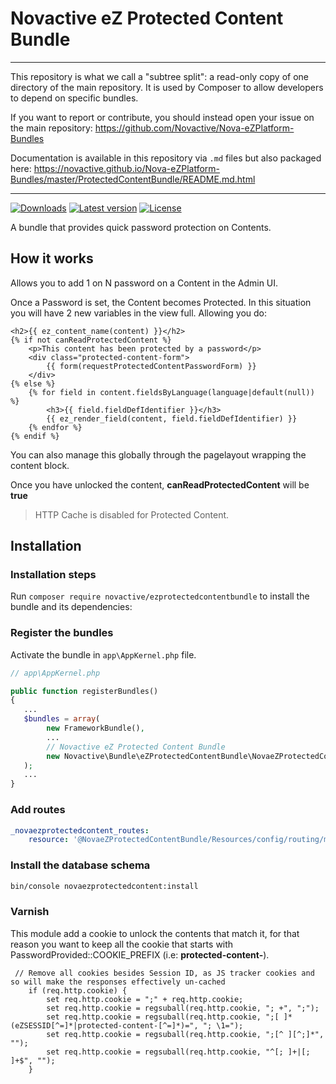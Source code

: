 # Novactive eZ Protected Content Bundle

----

This repository is what we call a "subtree split": a read-only copy of one directory of the main repository. 
It is used by Composer to allow developers to depend on specific bundles.

If you want to report or contribute, you should instead open your issue on the main repository: https://github.com/Novactive/Nova-eZPlatform-Bundles

Documentation is available in this repository via `.md` files but also packaged here: https://novactive.github.io/Nova-eZPlatform-Bundles/master/ProtectedContentBundle/README.md.html

----

[![Downloads](https://img.shields.io/packagist/dt/novactive/ezprotectedcontentbundle.svg?style=flat-square)](https://packagist.org/packages/novactive/ezprotectedcontentbundle)
[![Latest version](https://img.shields.io/github/release/Novactive/NovaeZProtectedContentBundle.svg?style=flat-square)](https://github.com/Novactive/NovaeZProtectedContentBundle/releases)
[![License](https://img.shields.io/packagist/l/novactive/ezprotectedcontentbundle.svg?style=flat-square)](LICENSE)

A bundle that provides quick password protection on Contents.

## How it works

Allows you to add 1 on N password on a Content in the Admin UI.

Once a Password is set, the Content becomes Protected. In this situation you will have 2 new variables in the view full.
Allowing you do:

```twig
<h2>{{ ez_content_name(content) }}</h2>
{% if not canReadProtectedContent %}
    <p>This content has been protected by a password</p>
    <div class="protected-content-form">
        {{ form(requestProtectedContentPasswordForm) }}
    </div>
{% else %}
    {% for field in content.fieldsByLanguage(language|default(null)) %}
        <h3>{{ field.fieldDefIdentifier }}</h3>
        {{ ez_render_field(content, field.fieldDefIdentifier) }}
    {% endfor %}
{% endif %}
```

You can also manage this globally through the pagelayout wrapping the content block.

Once you have unlocked the content, __canReadProtectedContent__ will be __true__ 

> HTTP Cache is disabled for Protected Content.


## Installation

### Installation steps

Run `composer require novactive/ezprotectedcontentbundle` to install the bundle and its dependencies:

### Register the bundles

Activate the bundle in `app\AppKernel.php` file.

```php
// app\AppKernel.php

public function registerBundles()
{
   ...
   $bundles = array(
        new FrameworkBundle(),
        ...
        // Novactive eZ Protected Content Bundle
        new Novactive\Bundle\eZProtectedContentBundle\NovaeZProtectedContentBundle()
   );
   ...
}
```

### Add routes

```yaml
_novaezprotectedcontent_routes:
    resource: '@NovaeZProtectedContentBundle/Resources/config/routing/main.yml'
```

### Install the database schema

```bash
bin/console novaezprotectedcontent:install
```

### Varnish

This module add a cookie to unlock the contents that match it, for that reason you want to keep all the cookie that 
starts with PasswordProvided::COOKIE_PREFIX (i.e: **protected-content-**).

```vcl
 // Remove all cookies besides Session ID, as JS tracker cookies and so will make the responses effectively un-cached
    if (req.http.cookie) {
        set req.http.cookie = ";" + req.http.cookie;
        set req.http.cookie = regsuball(req.http.cookie, "; +", ";");
        set req.http.cookie = regsuball(req.http.cookie, ";[ ]*(eZSESSID[^=]*|protected-content-[^=]*)=", "; \1=");
        set req.http.cookie = regsuball(req.http.cookie, ";[^ ][^;]*", "");
        set req.http.cookie = regsuball(req.http.cookie, "^[; ]+|[; ]+$", "");
    }
```

